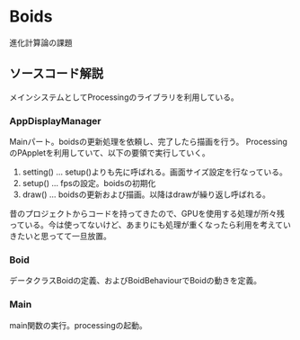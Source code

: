 # Boids
進化計算論の課題

## ソースコード解説
メインシステムとしてProcessingのライブラリを利用している。

### AppDisplayManager
Mainパート。boidsの更新処理を依頼し、完了したら描画を行う。
ProcessingのPAppletを利用していて、以下の要領で実行していく。

1. setting() … setup()よりも先に呼ばれる。画面サイズ設定を行なっている。
2. setup() … fpsの設定。boidsの初期化
3. draw() … boidsの更新および描画。以降はdrawが繰り返し呼ばれる。

昔のプロジェクトからコードを持ってきたので、GPUを使用する処理が所々残っている。今は使ってないけど、あまりにも処理が重くなったら利用を考えていきたいと思ってて一旦放置。

### Boid
データクラスBoidの定義、およびBoidBehaviourでBoidの動きを定義。

### Main
main関数の実行。processingの起動。
